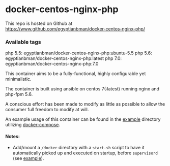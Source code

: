 # docker-centos-nginx-php

This repo is hosted on Github at https://www.github.com/egyptianbman/docker-centos-nginx-php/

### Available tags
php 5.5: egyptianbman/docker-centos-nginx-php:ubuntu-5.5
php 5.6: egyptianbman/docker-centos-nginx-php:latest
php 7.0: egyptianbman/docker-centos-nginx-php:7.0

This container aims to be a fully-functional, highly configurable yet minimalistic.

The container is built using ansible on centos 7(:latest) running nginx and php-fpm 5.6.

A conscious effort has been made to modify as little as possible to allow the consumer full freedom to modify at will.

An example usage of this container can be found in the [example](https://github.com/egyptianbman/docker-centos-nginx-php/tree/master/example) directory utilizing [docker-compose](https://docs.docker.com/compose/).

#### Notes:
- Add/mount a `/docker` directory with a `start.sh` script to have it automatically picked up and executed on startup, before `supervisord` (see [example](https://github.com/egyptianbman/docker-centos-nginx-php/tree/master/example)).
